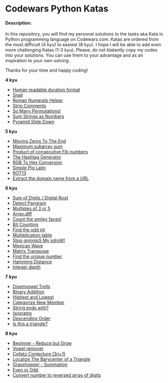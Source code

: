 # Codewars Python Katas
#### Description:

In this repository, you will find my personal solutions to the tasks aka Kata in Python programming language on Codewars.com. Katas are ordered from the most difficult (4 kyu) to easiest (8 kyu). I hope I will be able to add even more challenging Katas (1-3 kyu). Please, do not blatantly copy my codes into your solutions. You can use them to your advantage and as an inspiration to your own solving.

Thanks for your time and happy coding!

**4 kyu**

  - [Human readable duration format](https://www.codewars.com/kata/52742f58faf5485cae000b9a)
  - [Snail](https://www.codewars.com/kata/521c2db8ddc89b9b7a0000c1)
  - [Roman Numerals Helper](https://www.codewars.com/kata/51b66044bce5799a7f000003)
  - [Strip Comments](https://www.codewars.com/kata/51c8e37cee245da6b40000bd)
  - [So Many Permutations!](https://www.codewars.com/kata/5254ca2719453dcc0b00027d)
  - [Sum Strings as Numbers](https://www.codewars.com/kata/5324945e2ece5e1f32000370)
  - [Pyramid Slide Down](https://www.codewars.com/kata/551f23362ff852e2ab000037)

**5 kyu**

  - [Moving Zeros To The End](https://www.codewars.com/kata/52597aa56021e91c93000cb0)
  - [Maximum subarray sum](https://www.codewars.com/kata/54521e9ec8e60bc4de000d6c)
  - [Product of consecutive Fib numbers](https://www.codewars.com/kata/5541f58a944b85ce6d00006a)
  - [The Hashtag Generator](https://www.codewars.com/kata/52449b062fb80683ec000024)
  - [RGB To Hex Conversion](https://www.codewars.com/kata/513e08acc600c94f01000001)
  - [Simple Pig Latin](https://www.codewars.com/kata/520b9d2ad5c005041100000f)
  - [ROT13](https://www.codewars.com/kata/52223df9e8f98c7aa7000062)
  - [Extract the domain name from a URL](https://www.codewars.com/kata/514a024011ea4fb54200004b)

**6 kyu**

  - [Sum of Digits / Digital Root](https://www.codewars.com/kata/541c8630095125aba6000c00)
  - [Detect Pangram](https://www.codewars.com/kata/545cedaa9943f7fe7b000048)
  - [Multiples of 3 or 5](https://www.codewars.com/kata/514b92a657cdc65150000006)
  - [Array.diff](https://www.codewars.com/kata/523f5d21c841566fde000009)
  - [Count the smiley faces!](https://www.codewars.com/kata/583203e6eb35d7980400002a)
  - [Bit Counting](https://www.codewars.com/kata/526571aae218b8ee490006f4)
  - [Find the odd int](https://www.codewars.com/kata/54da5a58ea159efa38000836)
  - [Multiplication table](https://www.codewars.com/kata/534d2f5b5371ecf8d2000a08)
  - [Stop gninnipS My sdroW!](https://www.codewars.com/kata/5264d2b162488dc400000001)
  - [Mexican Wave](https://www.codewars.com/kata/58f5c63f1e26ecda7e000029)
  - [Matrix Transpose](https://www.codewars.com/kata/52fba2a9adcd10b34300094c)
  - [Find the unique number](https://www.codewars.com/kata/585d7d5adb20cf33cb000235)
  - [Hamming Distance](https://www.codewars.com/kata/5410c0e6a0e736cf5b000e69)
  - [Integer depth](https://www.codewars.com/kata/59b401e24f98a813f9000026)

**7 kyu**

  - [Disemvowel Trolls](https://www.codewars.com/kata/52fba66badcd10859f00097e)
  - [Binary Addition](https://www.codewars.com/kata/551f37452ff852b7bd000139)
  - [Highest and Lowest](https://www.codewars.com/kata/554b4ac871d6813a03000035)
  - [Categorize New Member](https://www.codewars.com/kata/5502c9e7b3216ec63c0001aa)
  - [String ends with?](https://www.codewars.com/kata/51f2d1cafc9c0f745c00037d)
  - [Isograms](https://www.codewars.com/kata/54ba84be607a92aa900000f1)
  - [Descending Order](https://www.codewars.com/kata/5467e4d82edf8bbf40000155)
  - [Is this a triangle?](https://www.codewars.com/kata/56606694ec01347ce800001b)

**8 kyu**

  - [Beginner - Reduce but Grow](https://www.codewars.com/kata/57f780909f7e8e3183000078)
  - [Vowel remover](https://www.codewars.com/kata/5547929140907378f9000039)
  - [Collatz Conjecture (3n+1)](https://www.codewars.com/kata/577a6e90d48e51c55e000217)
  - [Localize The Barycenter of a Triangle](https://www.codewars.com/kata/5601c5f6ba804403c7000004)
  - [Grasshopper - Summation](https://www.codewars.com/kata/55d24f55d7dd296eb9000030)
  - [Even or Odd](https://www.codewars.com/kata/53da3dbb4a5168369a0000fe)
  - [Convert number to reversed array of digits](https://www.codewars.com/kata/5583090cbe83f4fd8c000051)
